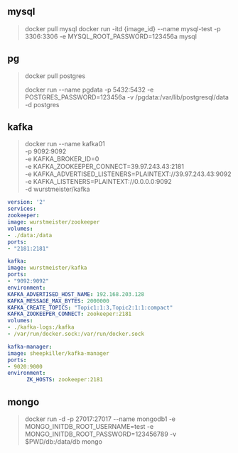 ## mysql

> docker pull mysql
> docker run -itd {image_id} --name mysql-test -p 3306:3306 -e MYSQL_ROOT_PASSWORD=123456a mysql


## pg
> docker pull postgres
> 
> docker run --name pgdata -p 5432:5432 -e POSTGRES_PASSWORD=123456a -v /pgdata:/var/lib/postgresql/data -d postgres



## kafka
> docker run --name kafka01 \
-p 9092:9092 \
-e KAFKA_BROKER_ID=0 \
-e KAFKA_ZOOKEEPER_CONNECT=39.97.243.43:2181 \
-e KAFKA_ADVERTISED_LISTENERS=PLAINTEXT://39.97.243.43:9092 \
-e KAFKA_LISTENERS=PLAINTEXT://0.0.0.0:9092 \
-d  wurstmeister/kafka


```yaml
version: '2'
services:
zookeeper:
image: wurstmeister/zookeeper
volumes:
- ./data:/data
ports:
- "2181:2181"

kafka:
image: wurstmeister/kafka
ports:
- "9092:9092"
environment:
KAFKA_ADVERTISED_HOST_NAME: 192.168.203.128
KAFKA_MESSAGE_MAX_BYTES: 2000000
KAFKA_CREATE_TOPICS: "Topic1:1:3,Topic2:1:1:compact"
KAFKA_ZOOKEEPER_CONNECT: zookeeper:2181
volumes:
- ./kafka-logs:/kafka
- /var/run/docker.sock:/var/run/docker.sock

kafka-manager:
image: sheepkiller/kafka-manager
ports:
- 9020:9000
environment:
      ZK_HOSTS: zookeeper:2181
```

## mongo
>  docker run -d -p 27017:27017 --name mongodb1 -e MONGO_INITDB_ROOT_USERNAME=test -e MONGO_INITDB_ROOT_PASSWORD=123456789 -v $PWD/db:/data/db mongo  



### 

